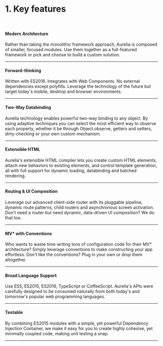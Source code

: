 # 1. Key features
<br>

#### Modern Architecture

Rather than taking the monolithic framework approach, Aurelia is composed of smaller, focused modules. Use them together as a full-featured framework or pick and choose to build a custom solution.

* * *

#### Forward-thinking

Written with ES2016. Integrates with Web Components. No external dependencies except polyfills. Leverage the technology of the future but target today's mobile, desktop and browser environments.

* * *

#### Two-Way Databinding

Aurelia technology enables powerful two-way binding to any object. By using adaptive techniques you can select the most efficient way to observe each property, whether it be through Object.observe, getters and setters, dirty-checking or your own custom mechanism.

* * *

#### Extensible HTML

Aurelia's extensible HTML compiler lets you create custom HTML elements, attach new behaviors to existing elements, and control template generation, all with full support for dynamic loading, databinding and batched rendering.

* * *

#### Routing & UI Composition

Leverage our advanced client-side router with its pluggable pipeline, dynamic route patterns, child routers and asynchronous screen activation. Don't need a router but need dynamic, data-driven UI composition? We do that too.

* * *

#### MV* with Conventions

Who wants to waste time writing tons of configuration code for their MV* architecture? Simply leverage conventions to make constructing your app effortless. Don't like the conventions? Plug in your own or drop them altogether.

* * *

#### Broad Language Support

Use ES5, ES2015, ES2016, TypeScript or CoffeeScript. Aurelia's APIs were carefully designed to be consumed naturally from both today's and tomorrow's popular web programming languages.

* * *

#### Testable

By combining ES2015 modules with a simple, yet powerful Dependency Injection Container, we make it easy for you to create highly cohesive, yet minimally coupled code, making unit testing a snap.

* * *

